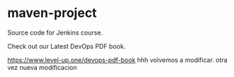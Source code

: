 # maven-project
Source code for Jenkins course.

Check out our Latest DevOps PDF book.

https://www.level-up.one/devops-pdf-book
hhh
volvemos a modificar.
otra vez
nueva modificacion
